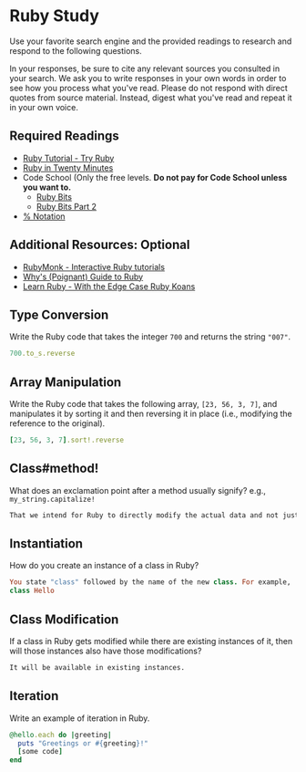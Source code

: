 # Ruby Study

Use your favorite search engine and the provided readings to research and
respond to the following questions.

In your responses, be sure to cite any relevant sources you consulted in your
search. We ask you to write responses in your own words in order to see how you
process what you've read. Please do not respond with direct quotes from source
material. Instead, digest what you've read and repeat it in your own voice.

## Required Readings

-   [Ruby Tutorial - Try Ruby](http://tryruby.org/)
-   [Ruby in Twenty Minutes](https://www.ruby-lang.org/en/documentation/quickstart/)
-   Code School (Only the free levels. **Do not pay for Code School unless you want to.**
    -   [Ruby Bits](https://www.codeschool.com/courses/ruby-bits)
    -   [Ruby Bits Part 2](https://www.codeschool.com/courses/ruby-bits-part-2)
-   [% Notation](https://en.wikibooks.org/wiki/Ruby_Programming/Syntax/Literals#The_.25_Notation)

## Additional Resources: Optional

-   [RubyMonk - Interactive Ruby tutorials](https://rubymonk.com/)
-   [Why's (Poignant) Guide to Ruby](http://poignant.guide/)
-   [Learn Ruby - With the Edge Case Ruby Koans](http://rubykoans.com/)

## Type Conversion

Write the Ruby code that takes the integer `700` and returns the string `"007"`.

```ruby
700.to_s.reverse

```

## Array Manipulation

Write the Ruby code that takes the following array, `[23, 56, 3, 7]`, and
manipulates it by sorting it and then reversing it in place (i.e., modifying the
reference to the original).

```ruby
[23, 56, 3, 7].sort!.reverse
```

## Class#method!

What does an exclamation point after a method usually signify?  e.g.,
`my_string.capitalize!`

```md
That we intend for Ruby to directly modify the actual data and not just make a copy of a modified version of it.
```

## Instantiation
How do you create an instance of a class in Ruby?

```ruby
You state "class" followed by the name of the new class. For example,
class Hello
```

## Class Modification

If a class in Ruby gets modified while there are existing instances of it, then
will those instances also have those modifications?

```md
It will be available in existing instances.
```

## Iteration

Write an example of iteration in Ruby.

```ruby
@hello.each do |greeting|
  puts "Greetings or #{greeting}!"
  [some code]
end
```
